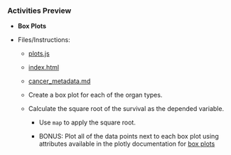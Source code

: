 ### Activities Preview

* **Box Plots**
* Files/Instructions:

  * [plots.js](Activities/10-Stu_BoxPlot/Unsolved/plots.js)

  * [index.html](Activities/10-Stu_BoxPlot/Unsolved/index.html)

  * [cancer_metadata.md](Activities/10-Stu_BoxPlot/Unsolved/cancer_metadata.md)

  * Create a box plot for each of the organ types.

  * Calculate the square root of the survival as the depended variable.

    * Use `map` to apply the square root.
    
    * BONUS: Plot all of the data points next to each box plot using attributes available in the plotly documentation for [box plots](https://plot.ly/javascript/reference/#box-boxpoints)